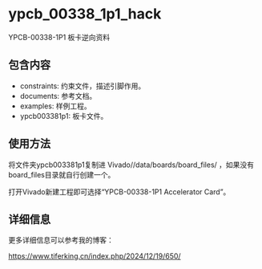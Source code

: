 # ypcb_00338_1p1_hack

YPCB-00338-1P1 板卡逆向资料

## 包含内容

 - constraints: 约束文件，描述引脚作用。
 - documents: 参考文档。
 - examples: 样例工程。
 - ypcb003381p1: 板卡文件。

## 使用方法

将文件夹ypcb003381p1复制进 Vivado/<version>/data/boards/board_files/ ，如果没有board_files目录就自行创建一个。

打开Vivado新建工程即可选择“YPCB-00338-1P1 Accelerator Card”。

## 详细信息

更多详细信息可以参考我的博客：

https://www.tiferking.cn/index.php/2024/12/19/650/
